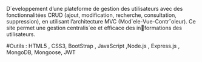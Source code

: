 D´eveloppement d’une plateforme de gestion des utilisateurs avec des fonctionnalitées
CRUD (ajout, modification, recherche, consultation, suppression), en utilisant l’architecture
MVC (Mod`ele-Vue-Contrˆoleur). Ce site permet une gestion centralis´ee et efficace des informations des utilisateurs.

#Outils : HTML5 , CSS3, BootStrap , JavaScript ,Node.js , Express.js , MongoDB, Mongoose, JWT
